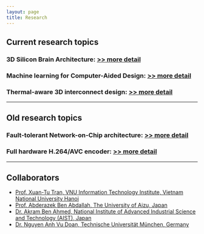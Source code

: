 ```yaml
---
layout: page
title: Research
---
```


## Current research topics

### 3D Silicon Brain Architecture: [>> more detail](./research_topics/neuromorphic)
### Machine learning for Computer-Aided Design: [>> more detail](./research_topics/mlcad)
### Thermal-aware 3D interconnect design: [>> more detail](./research_topics/thermal3DICs)

---

## Old research topics

### Fault-tolerant Network-on-Chip architecture: [>> more detail](./research_topics/ftnoc)
### Full hardware H.264/AVC encoder: [>> more detail](./research_topics/h264)

---

## Collaborators

- [Prof. Xuan-Tu Tran, VNU Information Technology Institute, Vietnam National University Hanoi](http://www.uet.vnu.edu.vn/~tutx/)
- [Prof. Abderazek Ben Abdallah, The University of Aizu, Japan](https://www.u-aizu.ac.jp/~benab/)
- [Dr. Akram Ben Ahmed, National Institute of Advanced Industrial Science and Technology (AIST), Japan](https://scholar.google.com.vn/citations?user=L1334B4AAAAJ)
- [Dr. Nguyen Anh Vu Doan, Technische Universität München, Germany](https://scholar.google.com.vn/citations?user=P_dYs6UAAAAJ)

